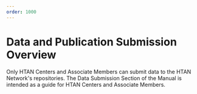 ```yaml
---
order: 1000
---
```


# Data and Publication Submission Overview
Only HTAN Centers and Associate Members can submit data to the HTAN Network's repositories. The Data Submission Section of the Manual is intended as a guide for HTAN Centers and Associate Members.




